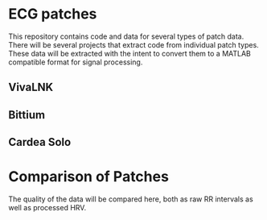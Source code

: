 # ECG patches

This repository contains code and data for several types of patch data. There will be several projects that extract code from individual patch types. These data will be extracted with the intent to convert them to a MATLAB compatible format for signal processing.

## VivaLNK

## Bittium

## Cardea Solo

# Comparison of Patches

The quality of the data will be compared here, both as raw RR intervals as well as processed HRV. 


